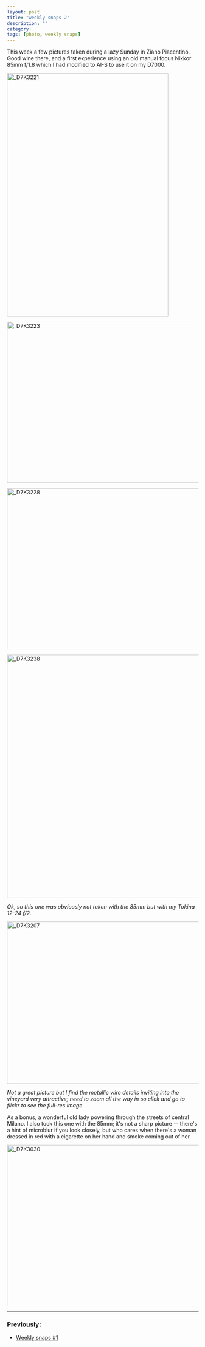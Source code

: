 ```yaml
---
layout: post
title: "weekly snaps 2"
description: ""
category: 
tags: [photo, weekly snaps]
---
```



This week a few pictures taken during a lazy Sunday in Ziano Piacentino. Good wine there, and a first experience using an old manual focus Nikkor 85mm f/1.8 which I had modified to AI-S to use it on my D7000.

<a href="http://www.flickr.com/photos/aadm/7600000200/" title="_D7K3221 by aadm, on Flickr"><img src="http://farm8.staticflickr.com/7250/7600000200_23b7746341_z.jpg" width="424" height="640" alt="_D7K3221"></a>

<a href="http://www.flickr.com/photos/aadm/7600018256/" title="_D7K3223 by aadm, on Flickr"><img src="http://farm8.staticflickr.com/7126/7600018256_6498a32eb1_z.jpg" width="640" height="424" alt="_D7K3223"></a>

<a href="http://www.flickr.com/photos/aadm/7600028908/" title="_D7K3228 by aadm, on Flickr"><img src="http://farm8.staticflickr.com/7111/7600028908_d3c6a8a0ab_z.jpg" width="640" height="424" alt="_D7K3228"></a>

<a href="http://www.flickr.com/photos/aadm/7600039020/" title="_D7K3238 by aadm, on Flickr"><img src="http://farm9.staticflickr.com/8016/7600039020_f902c885af_z.jpg" width="640" height="640" alt="_D7K3238"></a>

*Ok, so this one was obviously not taken with the 85mm but with my Tokina 12-24 f/2.*

<a href="http://www.flickr.com/photos/aadm/7600106286/" title="_D7K3207 by aadm, on Flickr"><img src="http://farm8.staticflickr.com/7121/7600106286_f4e519e421_z.jpg" width="640" height="427" alt="_D7K3207"></a>

*Not a great picture but I find the metallic wire details inviting into the vineyard very attractive; need to zoom all the way in so click and go to flickr to see the full-res image.*

As a bonus, a wonderful old lady powering through the streets of central Milano. I also took this one with the 85mm; it's not a sharp picture -- there's a hint of microblur if you look closely, but who cares when there's a woman dressed in red with a cigarette on her hand and smoke coming out of her.

<a href="http://www.flickr.com/photos/aadm/7599989368/" title="_D7K3030 by aadm, on Flickr"><img src="http://farm8.staticflickr.com/7119/7599989368_dc97285bdd_z.jpg" width="640" height="424" alt="_D7K3030"></a>

***

### Previously:

* [Weekly snaps #1](./2012-07-10-weekly-snaps-1.html)
